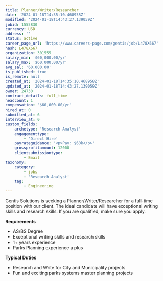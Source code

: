 ```yaml
---
title: Planner/Writer/Researcher
date: '2024-01-18T14:35:10.468958Z'
modified: '2024-01-18T14:43:27.139059Z'
jobid: 1555830
currency: USD
address: ''
status: active
career_page_url: 'https://www.careers-page.com/gentis/job/L478X667'
hash: L478X667
organization: 301555
salary_min: '$60,000.00/yr'
salary_max: '$60,000.00/yr'
avg_sal: '60,000.00'
is_published: true
is_remote: null
created_at: '2024-01-18T14:35:10.468958Z'
updated_at: '2024-01-18T14:43:27.139059Z'
owner: 24730
contract_details: full_time
headcount: 1
compensation: '$60,000.00/yr'
hired_at: 0
submitted_at: 6
interview_at: 0
custom_fields:
    archetype: 'Research Analyst'
    engagementtype:
        - 'Direct Hire'
    payrateguidance: '<p>Pay: $60k</p>'
    grossprofitamount: 12000
    clientsubmissiontype:
        - Email
taxonomy:
    category:
        - jobs
        - 'Research Analyst'
    tag:
        - Engineering
---
```


<p>﻿Gentis Solutions is seeking a Planner/Writer/Researcher&nbsp;for a full-time position with our client. The ideal candidate will have ﻿exceptional writing skills and research skills. If you are qualified, make sure you apply.<br></p>
<p><strong>Requirements</strong></p>
<ul><li>AS/BS Degree</li><li>Exceptional writing skills and research skills</li><li>1+ years experience</li><li>Parks Planning experience a plus﻿</li></ul>
<ul></ul>
<p><strong>Typical Duties</strong><br></p>
<ul><li>Research and Write for City and Municipality projects</li><li>Fun and exciting parks systems master planning projects</li></ul>
